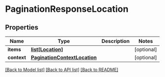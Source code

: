 # PaginationResponseLocation

## Properties
Name | Type | Description | Notes
------------ | ------------- | ------------- | -------------
**items** | [**list[Location]**](Location.md) |  | [optional] 
**context** | [**PaginationContextLocation**](PaginationContextLocation.md) |  | [optional] 

[[Back to Model list]](../README.md#documentation-for-models) [[Back to API list]](../README.md#documentation-for-api-endpoints) [[Back to README]](../README.md)

